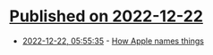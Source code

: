 # [Published on 2022-12-22](index.md)

* [2022-12-22, 05:55:35](https://news.ycombinator.com/item?id=34090294) - [How Apple names things](https://nicolas.kruchten.com/content/2022/12/apple_tm/)
